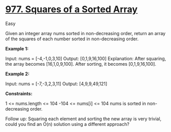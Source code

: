 # [977. Squares of a Sorted Array](https://leetcode.com/problems/squares-of-a-sorted-array/)

Easy

Given an integer array nums sorted in non-decreasing order, return an array of the squares of each number sorted in non-decreasing order.

 

__Example 1:__

Input: nums = [-4,-1,0,3,10]
Output: [0,1,9,16,100]
Explanation: After squaring, the array becomes [16,1,0,9,100].
After sorting, it becomes [0,1,9,16,100].

__Example 2:__

Input: nums = [-7,-3,2,3,11]
Output: [4,9,9,49,121]
 

__Constraints:__

1 <= nums.length <= 104
-104 <= nums[i] <= 104
nums is sorted in non-decreasing order.
 

Follow up: Squaring each element and sorting the new array is very trivial, could you find an O(n) solution using a different approach?